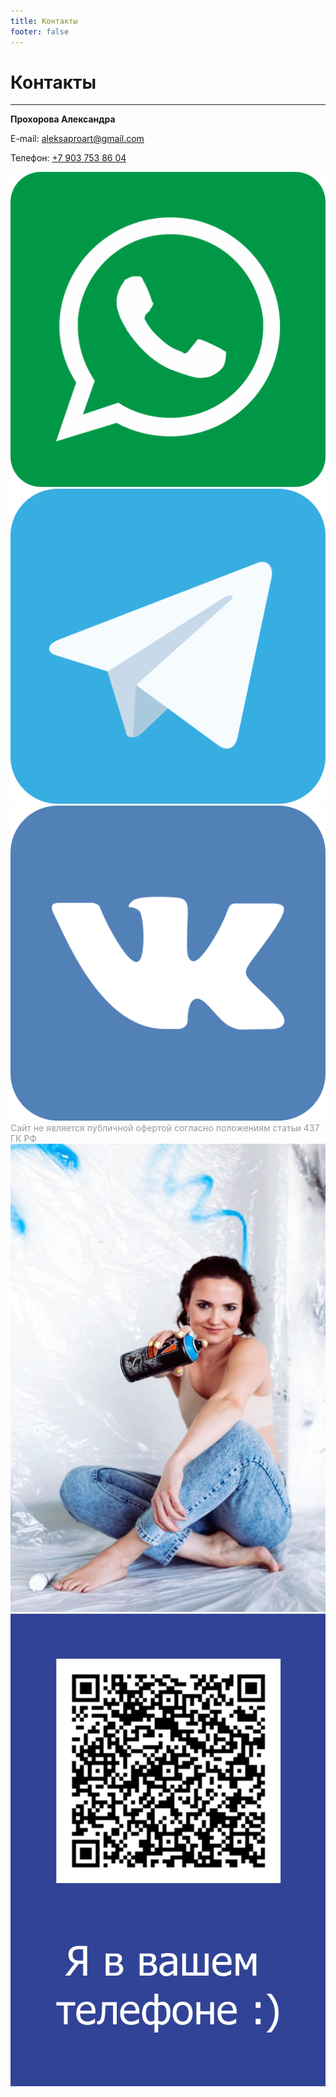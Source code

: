 ```yaml
---
title: Контакты
footer: false
---
```

# Контакты

---


<div class="grid-rows-3">
<div>
    <div class="contact-card ratio-6-9">
        <div>

**Прохорова Александра**

E-mail: [aleksaproart@gmail.com](mailto:aleksaproart@gmail.com)

Телефон: [+7 903 753 86 04](tel:+79037538604)

</div>
<div class="flex social">
    <a href="https://wa.me/79037538604?text=Здравствуйте.%20Хочу%20заказать%20у%20вас%20роспись" target="_blank">
        <img src="/promo/icons/whatsapp.png" alt="WhatsApp" />
    </a>
    <a href="https://t.me/aleksapro_art" target="_blank">
        <img src="/promo/icons/telegram.png" alt="Telegram" />
    </a>
    <a href="https://vk.com/aleksaproart" target="_blank">
        <img src="/promo/icons/vk.png" alt="Vkontakte" />
    </a>
</div>
<div style="color: #999">
Сайт не является публичной офертой согласно положениям статьи 437 ГК РФ
</div>    
</div>



</div>
<div>
    <img src="/promo/IMG_6394.jpg" alt="..." class="ratio-6-9" />
</div>
<div>
    <img src="/promo/qr-code.jpg" alt="..." class="ratio-6-9" />
</div>
</div>



<Footer />